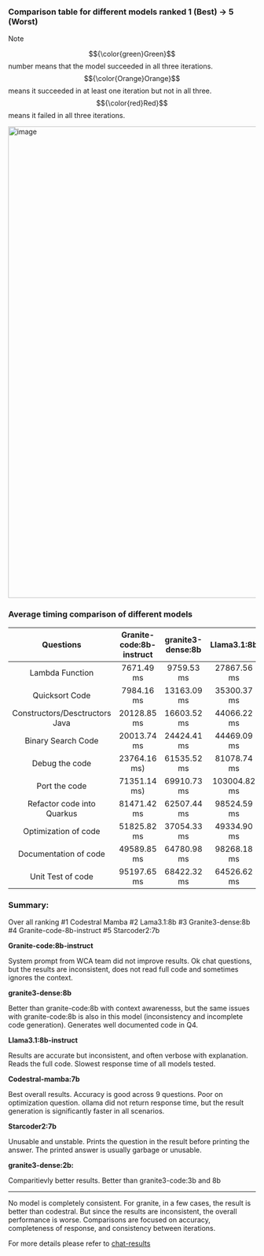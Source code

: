 ### Comparison table for different models ranked 1 (Best) -> 5 (Worst)

> [!NOTE]
> $${\color{green}Green}$$ number means that the model succeeded in all three iterations. $${\color{Orange}Orange}$$ means it succeeded in at least one iteration but not in all three. $${\color{red}Red}$$ means it failed in all three iterations.

<img width="958" alt="image" src="https://github.com/user-attachments/assets/3564090c-0df5-46e5-802c-dc4f42470507">




### Average timing comparison of different models
| Questions | Granite-code:8b-instruct | granite3-dense:8b | Llama3.1:8b |
| :----: | :----: | :----: | :----: |
| Lambda Function |  7671.49 ms |   9759.53 ms | 27867.56 ms | 
| Quicksort Code | 7984.16 ms | 13163.09 ms| 35300.37 ms |
| Constructors/Desctructors Java | 20128.85 ms | 16603.52 ms | 44066.22 ms |
| Binary Search Code | 20013.74 ms| 24424.41 ms | 44469.09 ms |
| Debug the code | 23764.16 ms) | 61535.52 ms | 81078.74 ms  |
| Port the code | 71351.14 ms) | 69910.73 ms | 103004.82 ms|
| Refactor code into Quarkus | 81471.42 ms | 62507.44 ms | 98524.59 ms |
| Optimization of code | 51825.82 ms | 37054.33 ms | 49334.90 ms |
| Documentation of code | 49589.85 ms | 64780.98 ms | 98268.18 ms |
| Unit Test of code | 95197.65 ms | 68422.32 ms | 64526.62 ms | 


### Summary:
Over all ranking
#1 Codestral Mamba
#2 Lama3.1:8b
#3 Granite3-dense:8b
#4 Granite-code-8b-instruct
#5 Starcoder2:7b

**Granite-code:8b-instruct**

System prompt from WCA team did not improve results. Ok chat questions, but the results are inconsistent, does not read full code and sometimes ignores the context.

**granite3-dense:8b**

Better than granite-code:8b with context awarenesss, but the same issues with granite-code:8b is also in this model (inconsistency and incomplete code generation). Generates well documented code in Q4.

**Llama3.1:8b-instruct**

Results are accurate but inconsistent, and often verbose with explanation. Reads the full code. Slowest response time of all models tested.

**Codestral-mamba:7b**

Best overall results. Accuracy is good across 9 questions. Poor on optimization question. ollama did not return response time, but the result generation is significantly faster in all scenarios. 

**Starcoder2:7b**

Unusable and unstable. Prints the question in the result before printing the answer. The printed answer is usually garbage or unusable.

**granite3-dense:2b:**

Comparitievly better results. Better than granite3-code:3b and 8b 



---------------------------------------------------------------------------------------------------

No model is completely consistent. For granite, in a few cases, the result is better than codestral. But since the results are inconsistent, the overall performance is worse.
Comparisons are focused on accuracy, completeness of response, and consistency between iterations.

For more details please refer to [chat-results](https://github.com/IBM-GC/vscode-granite-testcases/tree/main/chat-results)
